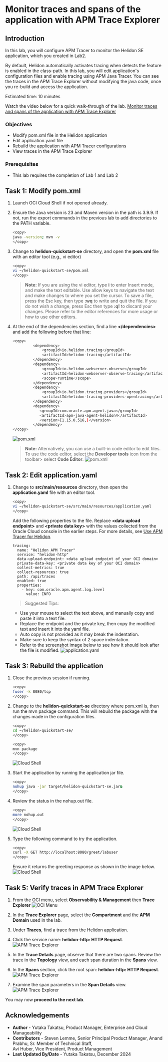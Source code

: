# Monitor traces and spans of the application with APM Trace Explorer

## Introduction

In this lab, you will configure APM Tracer to monitor the Helidon SE application, which you created in Lab2. 

By default, Helidon automatically activates tracing when detects the feature is enabled in the class-path. In this lab, you will edit application's configuration files and enable tracing using APM Java Tracer. You can see the traces in the APM Trace Explorer without modifying the java code, once you re-build and access the application.  

Estimated time: 10 minutes

Watch the video below for a quick walk-through of the lab.
[Monitor traces and spans of the application with APM Trace Explorer](videohub:1_5ffnikzh)

### Objectives

* Modify pom.xml file in the Helidon application
* Edit application.yaml file
* Rebuild the application with APM Tracer configurations
* View traces in the APM Trace Explorer


### Prerequisites

* This lab requires the completion of Lab 1 and Lab 2

## Task 1: Modify pom.xml

1. Launch OCI Cloud Shell if not opened already.

2. Ensure the Java version is 23 and Maven version in the path is 3.9.9. If not, run the export commands in the previous lab to add directories to the PATH variable. 
	``` bash
	<copy>
	java -version; mvn -v
	</copy>
	```

3. Change to **helidon-quickstart-se** directory, and open the **pom.xml** file with an editor tool (e.g., vi editor)
	``` bash
	<copy>
	vi ~/helidon-quickstart-se/pom.xml
	</copy>
	```

	  >**Note:** If you are using the vi editor, type **i** to enter Insert mode, and make the text editable. Use allow keys to navigate the text and make changes to where you set the cursor. To save a file, press the Esc key, then type **:wq** to write and quit the file. If you do not wish a change, press Esc then type **:q!** to discard your changes. Please refer to the editor references for more usage or how to use other editors.


4.	At the end of the dependencies section, find a line **&lt;/dependencies&gt;** and add the following before that line:

	``` bash
	<copy>           
			 <dependency>
                 <groupId>io.helidon.tracing</groupId>
                 <artifactId>helidon-tracing</artifactId>
             </dependency>
             <dependency>
                 <groupId>io.helidon.webserver.observe</groupId>
                 <artifactId>helidon-webserver-observe-tracing</artifactId>
                 <scope>runtime</scope>
             </dependency>
             <dependency>
                 <groupId>io.helidon.tracing.providers</groupId>
                 <artifactId>helidon-tracing-providers-opentracing</artifactId>
             </dependency>
             <dependency>
                <groupId>com.oracle.apm.agent.java</groupId>
                <artifactId>apm-java-agent-helidon4</artifactId>
                <version>[1.15.0.516,)</version>
             </dependency>
	</copy>
	```

	![pom.xml](images/1-4-pomxml.png " ")

	  >**Note:** Alternatively, you can use a built-in code editor to edit files. To use the code editor, select the **Developer tools** icon from the toolbar>  select **Code Editor**.
			![pom.xml](images/1-1-2-pomxml.png " ")

## Task 2: Edit application.yaml

1.	Change to **src/main/resources** directory, then open the **application.yaml** file with an editor tool.

	``` bash
	<copy>
	vi ~/helidon-quickstart-se/src/main/resources/application.yaml
	</copy>
	```
	Add the following properties to the file. Replace **&lt;data upload endpoint&gt;** and **&lt;private data key&gt;** with the values collected from the Oracle Cloud console in the earlier steps. For more details, see [Use APM Tracer for Helidon](https://docs.oracle.com/en-us/iaas/application-performance-monitoring/doc/use-apm-tracer-helidon.html).  


		tracing:
		  name: "Helidon APM Tracer"
		  service: "helidon-http"
		  data-upload-endpoint: <data upload endpoint of your OCI domain>
		  private-data-key: <private data key of your OCI domain>
		  collect-metrics: true
		  collect-resources: true
		  path: /api/traces
  		  enabled: true
		  properties:
		    - key: com.oracle.apm.agent.log.level
		      value: INFO

	>Suggested Tips:
	- Use your mouse to select the text above, and manually copy and paste it into a text file.
	- Replace the endpoint and the private key, then copy the modified text and insert it into the yaml file.
	- Auto copy is not provided as it may break the indentation.
	- Make sure to keep the syntax of 2 space indentation.
	- Refer to the screenshot image below to see how it should look after the file is modified.
	![application.yaml](images/2-1-applicationyaml.png " ")


## Task 3: Rebuild the application

1.	Close the previous session if running.  
	``` bash
	<copy>
	fuser -k 8080/tcp
	</copy>
	```

2.	Change to the **helidon-quickstart-se** directory where pom.xml is, then run the mvn package command. This will rebuild the package with the changes made in the configuration files.

	``` bash
	<copy>
	cd ~/helidon-quickstart-se/
	</copy>
	```
	``` bash
	<copy>
	mvn package
	</copy>
	```

	![Cloud Shell](images/3-2-mvn-package.png " ")


3.	Start the application by running the application jar file.
	``` bash
	<copy>
	nohup java -jar target/helidon-quickstart-se.jar&
	</copy>
	```
4.	Review the status in the nohup.out file.
	``` bash
	<copy>
	more nohup.out
	</copy>
	```
	![Cloud Shell](images/3-4-verify-webserver-status.png " ")

5.	Type the following command to try the application.

	``` bash
	<copy>
	curl -X GET http://localhost:8080/greet/labuser
	</copy>
	```
	Ensure it returns the greeting response as shown in the image below.
	![Cloud Shell](images/3-5-hello-joe.png " ")

## Task 5: Verify traces in APM Trace Explorer

1.	From the OCI menu, select **Observability & Management** then **Trace Explorer**
	![OCI Menu](images/5-1-oci_menu.png " ")

2.	In the **Trace Explorer** page, select the **Compartment** and the **APM Domain** used in the lab.
3.	Under **Traces**, find a trace from the Helidon application.
4.	Click the service name: **helidon-http: HTTP Request**.
	![APM Trace Explorer](images/5-4-trace_explorer.png " ")
5.	In the **Trace Details** page, observe that there are two spans. Review the trace in the **Topology** view, and each span duration in the **Spans** view.
6.	In the **Spans** section, click the root span: **helidon-http: HTTP Request**.
	![APM Trace Explorer](images/5-6-trace_details.png " ")
7.	Examine the span parameters in the **Span Details** view.
	![APM Trace Explorer](images/5-7-span-details.png " ")


You may now **proceed to the next lab**.

## Acknowledgements

- **Author** - Yutaka Takatsu, Product Manager, Enterprise and Cloud Manageability
- **Contributors** - Steven Lemme, Senior Principal Product Manager,
Anand Prabhu, Sr. Member of Technical Staff,  
Avi Huber, Vice President, Product Management
- **Last Updated By/Date** - Yutaka Takatsu, December 2024
